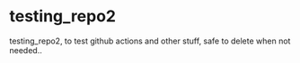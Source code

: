 # testing_repo2
testing_repo2, to test github actions and other stuff, safe to delete when not needed..
